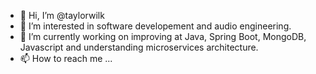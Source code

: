 - 👋 Hi, I’m @taylorwilk
- 👀 I’m interested in software developement and audio engineering.
- 🌱 I’m currently working on improving at Java, Spring Boot, MongoDB, Javascript and understanding microservices architecture.
- 📫 How to reach me ...

<!---
taylorwilk/taylorwilk is a ✨ special ✨ repository because its `README.md` (this file) appears on your GitHub profile.
You can click the Preview link to take a look at your changes.
--->
